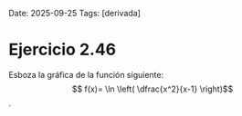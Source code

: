 Date: 2025-09-25
Tags: [derivada]

# Ejercicio 2.46

 
Esboza la gráfica de la función siguiente:
 $$ f(x)= \ln \left( \dfrac{x^2}{x-1} \right)$$  .
